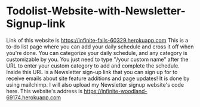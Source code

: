 # Todolist-Website-with-Newsletter-Signup-link
Link of this website is https://infinite-falls-60329.herokuapp.com
This is a to-do list page where you can add your daily schedule and cross it off when you're done. You can categorize your daily schedule, and any category is customizable by you. You just need to type "/your custom name" after the URL to enter your custom category to add and complete the schedule.
Inside this URL is a Newsletter sign-up link that you can sign up for to receive emails about site feature additions and page updates! It is done by using mailchimp. I will also upload my Newsletter signup website's code here. This website's address is https://infinite-woodland-69174.herokuapp.com
